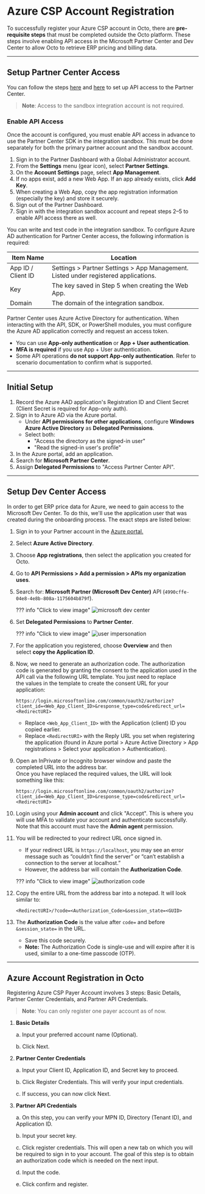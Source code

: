 # Azure CSP Account Registration

To successfully register your Azure CSP account in Octo, there are **pre-requisite steps** that must be completed outside the Octo platform. These steps involve enabling API access in the Microsoft Partner Center and Dev Center to allow Octo to retrieve ERP pricing and billing data.

---

## Setup Partner Center Access

You can follow the steps [here](https://docs.microsoft.com/en-us/partner-center/develop/set-up-api-access-in-partner-center#set-up-your-accounts) and [here](https://docs.microsoft.com/en-us/partner-center/develop/partner-center-authentication#initial-setup) to set up API access to the Partner Center.

> **Note**: Access to the sandbox integration account is not required.

### Enable API Access

Once the account is configured, you must enable API access in advance to use the Partner Center SDK in the integration sandbox. This must be done separately for both the primary partner account and the sandbox account.

1. Sign in to the Partner Dashboard with a Global Administrator account.  
2. From the **Settings** menu (gear icon), select **Partner Settings**.  
3. On the **Account Settings** page, select **App Management**.  
4. If no apps exist, add a new Web App. If an app already exists, click **Add Key**.  
5. When creating a Web App, copy the app registration information (especially the key) and store it securely.  
6. Sign out of the Partner Dashboard.  
7. Sign in with the integration sandbox account and repeat steps 2–5 to enable API access there as well.  

You can write and test code in the integration sandbox. To configure Azure AD authentication for Partner Center access, the following information is required:

| Item Name          | Location                                                                                              |
|--------------------|-------------------------------------------------------------------------------------------------------|
| App ID / Client ID | Settings > Partner Settings > App Management. Listed under registered applications.                  |
| Key                | The key saved in Step 5 when creating the Web App.                                                    |
| Domain             | The domain of the integration sandbox.                                                                |

Partner Center uses Azure Active Directory for authentication. When interacting with the API, SDK, or PowerShell modules, you must configure the Azure AD application correctly and request an access token.

- You can use **App-only authentication** or **App + User authentication**.
- **MFA is required** if you use App + User authentication.
- Some API operations **do not support App-only authentication**. Refer to scenario documentation to confirm what is supported.

---

## Initial Setup

1. Record the Azure AAD application's Registration ID and Client Secret (Client Secret is required for App-only auth).  
2. Sign in to Azure AD via the Azure portal.  
   - Under **API permissions for other applications**, configure **Windows Azure Active Directory** as **Delegated Permissions**.  
   - Select both:  
     - "Access the directory as the signed-in user"  
     - "Read the signed-in user's profile"  
3. In the Azure portal, add an application.  
4. Search for **Microsoft Partner Center**.  
5. Assign **Delegated Permissions** to "Access Partner Center API".  

---

## Setup Dev Center Access

In order to get ERP price data for Azure, we need to gain access to the Microsoft Dev Center. To do this, we'll use the application user that was created during the onboarding process. The exact steps are listed below:

1. Sign in to your Partner account in the [Azure portal.](https://portal.azure.com/)  
2. Select **Azure Active Directory**.  
3. Choose **App registrations**, then select the application you created for Octo.  
4. Go to **API Permissions > Add a permission > APIs my organization uses**.  
5. Search for: **Microsoft Partner (Microsoft Dev Center)** API (`4990cffe-04e8-4e8b-808a-1175604b879f`).  
    
    ??? info "Click to view image"
        ![microsoft dev center](https://lh3.googleusercontent.com/fife/ALs6j_FGDD8O_-xOg_BjhPQy9LTnKzdrIOTiRCTGxE5XW00I-18f6fSKuEdVv0ecA_qGWnJLn890K-xyvIBmGL52KOgmETMY9ltvzeKoil85Smrt2qn5Oyo81EEToKC3G6EW_XLlFDcaCkjyGyuQsdcLClMn2JFKjsnjw7u8b-Qv59SDVJDpS9BJ29Ix3OLquGAA3E31Tv_jXJqONA-d9sbitUJrA-O_3NgCDoisLOeiQgJMSWqgxsWPGM7rHbWg7Kd2Oa1RCOItIqxjh7y725wtyN4M4uVkxkevKksf0-2RV7dhJw2amqIhvYihHOI4bUKzcAD5olojjU69MWFWx4rXnLxiCI5eNJ0_scW-J7HsN36Z7g1bhMCtpr917DhpV-5yI-QLXDTS2RA4DMyYUXKoIq4_vVCnmzhy_ojXbCEM0yyOLrq4AOqxv839H7-ov0DTFSDNNzej-zO7a8YHdA__fOW-qIuKEuvupU10CiiXOoG_sZJb6e4WQqQytPbST9bA2Pv3_Gw_5QFQyE0skC9qIOyP8HL5xjkTULxUUrmvkUpvCvWfJMwiOPcLTT5UDfILBTCpKnSDZlN_t9B3YW0fLcREF94fEMhafOuEGnaaoRsjOPqBt6i1ilCGw0zhfU2DUejf33YFtD9SbJCcMU0cdSxt3Lsg4T0UTurEg23wmSvcFC1fs62sEDJBhwn6ifT8OuwQ3vkdYkyQw8l69MBT9eybOxGdPhiepgPVr0tCUg2JYE0ZTDgRQdXXN9jTlZpjyGZkrw2UP9lP584_FerLDQWpMWJpbYRGxMfxUrGdhD6Cx_cBg29qDZUyXz9ddZj0EJjk_aqg5RioRyzPrXaG_Z8FyRtavbP4rGMe5xymBmI3vaDpSOt1PTKLcQcf4pxhVEeJ7pssFB02f7vPoiqksyWqD0I9eHemt0N3Vy1wd7KkVwVnVIIcgG5WcfxncDeyqsAAIsuNaICeMzsVYK9MYqycNoWiPcTKKHG3ErkgLyOYuXzC581LE0KSkJIWERvMnlac8_-LC6je9M3ucrzaa6jBYsleU0HqZGSgcMw02TpMExFKF2uVzN-8d-IAnWcglA1UlV0xsJOILTggHxPOx6aiCSJPmblRf1KP_wrkU43CXVmWgYeB6nf9uYhOg9Jdh9hNGzQ9oQa4okEIDZ4AmwbemLjZkgu6LSLT4zS_iP5zl1UFGzmPNqAPgnhztLfJwbfBW7yWu_zfeAY26ndXZTa1r3MV2l4EXNLfoITbn5cq7trHFVX0MzppEWJ8nERh7WZVmNPIB9NuYfjk_lAhYKOiDbn1fM7eN5d_BloRl-qk-4_pNT5L1HRMFqhQjkE2plgYhNNIQT8kd2Uf4T4r5vqOFKgSd2fYDCiaEyEHDQT2IVk8MqB0t4cwB6RZVfYV6mlqXjCsU7xmiOc_S7Z5D_blSdAsvVzeEpofBAAZM4vV7iYxagEJTlnehMp5TqPW1lLcPTR4T0_XCJwi836EoblgvL2bHgf-OMrrYbFgFWg2LBLoUuugQny9cuCHa73iyn-uaH3IJ4C7hOHhXqGZd6M6ixZcLvrzIDbNPEtTPjKyX3O3adLaMMmlKgQirdpyP05mObH_LSnDdUwNDQHFO_QiHNTIGDbR68WjNNDZ=w1920-h970?auditContext=prefetch)

6. Set **Delegated Permissions** to **Partner Center**.
    
    ??? info "Click to view image"
        ![user impersonation](https://lh3.googleusercontent.com/fife/ALs6j_HH6edYvTjepvEe5IB_GJw8B8pi8bRymZ3Futfn5ht7LHDbneQ4KmmcJHv_PsbpRUDuuzdgr2CzfH3eZBYcwhcPi_2tf1LNniLkbMIvpKs70eUa2y2nV8DoBZL8SsdroUvJinxkeM49_2fTLwR1iwRppj9GqvwCuf5_KIDy9TJbkHdj77pdIFyluIKqdhBaNeeObJ_1nnUIOi4CCGs8jbL3dkdyPlJvMXfPww-5Fxr7A_0HmRFOrzu6zLZwAhhTylPH23-U3bHyDwSjroAn013EFTfymA8XAgGIp8stHxP6BR3p__AdjXk1uNo19KY5QYJk3Jq6llzk-taUuGcsfyRPnoilWqGLLENUHVmWV65jDGAx81HGInw0A4tuKErY_newXPhdFxB7nMawQXZvckKhF5ykFmRXKp02cyZB82NIGalHRCoudXEhrAYB2dnp0fyijpnSn9PwybjtqRcEYO1siio74MKZxkGEEXlPdNLrIzyUeO8oG0zEGhAvgecyQlu_iPDs7uRzfXn_hpXiMIivydfjK4XRIEdpJc731XOP1YnTbnfTxx04I_Yiae1TXmYQ6F4gH9gPm3PuxAqBLa7qRmiMrHDqjNv4QV3Xp_p2lKtDKNyKq9s6ZercvosZ3UlPONPA767jfVjFzvhRlS6vIX_4GyxVInvDX2bHQz7pldf913pZ0EdMgIVZLOLoO0QicSOe0dwCE8_THTwrBmXoQEPyMR2496DcntjEJ8E7gkPYpSUdLpcO3mPBrUexCR5FND0xSas4HPUi3BfL7FReqvKtzJX-hDDITC59nFOA9OIWjNEnQHUgTb_xx9_HxKpN0s_b80gYcDbm7Q7GuIEwAyv0E0yk4SXxDHaQJSRdqPUaY8ytJvZ1t9JyWEhkgI_DMazUoOdtvdTJLmD-nh-H0NO9REghFvv0Aa5F6EsDdTZaURty6w8TU9AjU2NMB6yA3UzykELXo_ylowpnV6fMg3nkLZuREbvEMjWJeJzQdkPOeji9HqS279y8D1sEpr-P9wlbdtfhmbJh1KT0WhTsuZur7V-hRHKjb9WwXVCSBS806VDPIqjq84RbBmvZumKy1VeC_kPFSp0GN0p99NCRxjPA7p65gi69d_mKagGRmCGaUsIbWZE2VpvACW50MA6BboqsjPWCm3jtA_PEtBMako7H0vLJzDU90iLGoOXxoaUEjgvHBXxYfnUqnfoYt2zYiSz1pF_ftpNMpRTIL7024Sn_FTPiVNJRRff5hUAK8BB6Yq8YpUSnKwayrPzhIZ8Za8XE6veJkzLb_PjwQ2y8ME-8w1JBdE0Rs9SVjeJts--0OWu6ymXRnpkG5mJSMhB0Qoegx-Ph764vimnPIO4OCz01L36UwbW7uIOvdFnJHljliYf4aya3QPYolEawsQ9ay6ZgCf_mlrJQ2R-D9gM-TjD9rdjIKpeheT5S5xIUSRNtxCkIJzDiAzJfyNXeLI6EuTG2TuXapsCrfjWS_G3S2hTId1HalBH7o5IBhPdHKh5o4DaPo_kwqqz2quXLTWdpR1PmBS4IqmBsm0ZKgr8tzFyIw4SgYDjx53Y8ba3QbhuOQ1u4MGEPyVANVSqNyigINBcGtrQWHuWCusMaOJCaQDBQjTooBeEC1KpO=w1920-h970?auditContext=prefetch)

7. For the application you registered, choose **Overview** and then select **copy the Application ID**. 
8. Now, we need to generate an authorization code. The authorization code is generated by granting the consent to the application used in the API call via the following URL template. You just need to replace the values in the template to create the consent URL for your application:

   ```
   https://login.microsoftonline.com/common/oauth2/authorize?client_id=<Web_App_Client_ID>&response_type=code&redirect_url=<RedirectURI>
   ```

   - Replace `<Web_App_Client_ID>` with the Application (client) ID you copied earlier.
   - Replace `<RedirectURI>` with the Reply URL you set when registering the application (found in Azure portal > Azure Active Directory > App registrations > Select your application > Authentication).
9. Open an InPrivate or Incognito browser window and paste the completed URL into the address bar.  
   Once you have replaced the required values, the URL will look something like this:

   ```
   https://login.microsoftonline.com/common/oauth2/authorize?client_id=<Web_App_Client_ID>&response_type=code&redirect_url=<RedirectURI>
   ```
10. Login using your **Admin account** and click "Accept". This is where you will use MFA to validate your account and authenticate successfully. Note that this account must have the **Admin agent** permission.
11. You will be redirected to your redirect URL once signed in.  
    - If your redirect URL is `https://localhost`, you may see an error message such as “couldn’t find the server” or “can’t establish a connection to the server at localhost.”  
    - However, the address bar will contain the **Authorization Code**.
    
    ??? info "Click to view image"
        ![authorization code](https://lh3.googleusercontent.com/fife/ALs6j_HeXYAjwrucMedROfyROO8gEGK1VqVtg7pQASX28_ywjq0rnD5ms_e0Ehr9uVg3lKCqn36nPVEhePseYslfpJivTWC7GD_kW2fl_4NWrgNuVBbbVZfECbPnNGOOK8nBHf_8njKJ2auV7C4qJJYV-t6tvXSMAagCF4RhhIrhzgvhP8h9b4F8V3FEo9OChjt-2Uwvu3sqBZJ97gqJJhWvYhsfZMG18ftFV3K0iI1MDJTvYeqxtsCEPGJI9qHhMIUnHsKO7ukzMtYKG17cbE-VJM30MEE8sWQyqwgcfMfMd3GdCM_-XtolEyUX4akJ_3b9Ui5eXn7Yhsqh1sIdKwXstQtAaHLQqi37nIww_okpJVYvCKaS6coU65oByyC-nUCd7A_AC1QuTvU_BYUZ5q-gMYdRcWjn09q8a7a2zCzXiwIdB8jIBzUSm9hPkCrPz_2VP_2dfmQ1W0DVPHnHLVBEspn_j4GSgf3fZmQyeuD2lHT78Mf5poOoevfcNgN5fhtMWm0uesJCmtBXUgOsWxg6czkQgklx3VsHkHmnNdDLiWZCQ3mbT3g8R54z-S1m8uNmlyN-R5nrnOnx8uAAl-9pq6tiYGUYHYlWCUGuREbJxhW_qs2kEBpl1KSwwLlNuigj86JzJaR5jt9IR9LZPILtMUZ-XP2qNohNKlzD33VdmUYbRo8NnAes9wfV1KH0vnIe4B72kr42tXT2-o0C2twS3ZFOtqZFNw4jMKRN1ls6GWtdAqm6fEejhiz_YHY7T-q7vTRI8yRKqdIYGtOz6ZLvXz7LsZsP9iSi4sEq8jy2PbaJjKg-0YiNwsa0u97vNQ6cl6-Q-8kg75Q6xsIkRLicpS4TPbzrs1nhs1jXHDkqgwsRnjCdwdCLXsr9KceO3uWwkmEXutCiLOl5JJ_J23gzYjzeU_kPMU1wmWGJEx46Imm_jvbXGcwhpx_yJM4KacdekgLBfu0KsCaZNOimStteHGt_mXvkvJwtMvoK7Su9cKcjB40mMthzXEYGMx4Nf-NGxySXw9UwMbTOYsIWvj0aJANpvdghmTwJivJ5sOcr51lo3Z2bYf9vK5B7GPytv8npXH4deIiU26cSexzZX1XVKCy1KyhUekRP7ochnVOxrNr6-hC_hi5YFkA2aJ2eJS1Wg5k326y9urPrRTl51nmM9TMGurwwLlkvSpzbRkNwRRQ2fKuiX1Zy5nSiGbBw0Ar6jkO6bpyOqqbg_Qh5HmnXLoZrvYlVsnooIzSYIeDkOhW-ftoZ58Ckb88TxZOM_HuIw_5nVhMOd-HM4R6s3fRNCOkHKA5HPQl_yQw76EDAkONLR82L4UnfQq7YS9nr6W2aI6ZVmUPiO2qEK_T1bUm1rekz4NpFJaErk9Al-r5BSiVndpMnnusUnqn7oI_JqaBSi3eROCGdioSZAhoobFCapmFoOnV1-ZhM1GlVEHW32SSS6hLpBbLabB-nM7dMQn9OZlDIV8DqfB5C7_2urT2bvnyT_CVUgw-hb9FF1jdXm_0aR_jQ1ICyRzaSUwCLWYaSWQ_-IzKpPh2-2Q-ftidBnrm6jO59EFC8ms6-7MsKUvevdTzLkWU283cY_ebDQIeh91cgoJtIEBKGFUysyFY7iGIDZCwZfLXZSRlBmubCrw=w1920-h970?auditContext=prefetch)

12. Copy the entire URL from the address bar into a notepad. It will look similar to:

    ```
    <RedirectURI>/?code=<Authorization_Code>&session_state=<GUID>
    ```
13. The **Authorization Code** is the value after `code=` and before `&session_state=` in the URL.  
    - Save this code securely.  
    - **Note:** The Authorization Code is single-use and will expire after it is used, similar to a one-time passcode (OTP).


---

## Azure Account Registration in Octo

Registering Azure CSP Payer Account involves 3 steps: Basic Details, Partner Center Credentials, and Partner API Credentials.

> **Note**: You can only register one payer account as of now.

1. **Basic Details**

    a. Input your preferred account name (Optional).

    b. Click Next.

2. **Partner Center Credentials**

    a. Input your Client ID, Application ID, and Secret key to proceed.

    b. Click Register Credentials. This will verify your input credentials.

    c. If success, you can now click Next.

3. **Partner API Credentials**

    a. On this step, you can verify your MPN ID, Directory (Tenant ID), and Application ID.

    b. Input your secret key.

    c. Click register credentials. This will open a new tab on which you will be required to sign in to your account. The goal of this step is to obtain an authorization code which is needed on the next input.

    d. Input the code.

    e. Click confirm and register.
